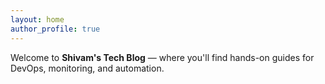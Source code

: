 ```yaml
---
layout: home
author_profile: true
---
```


Welcome to **Shivam's Tech Blog** — where you'll find hands-on guides for DevOps, monitoring, and automation.
